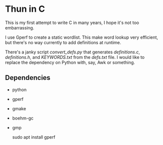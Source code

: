 # Thun in C

This is my first attempt to write C in many years, I hope it's not too
embarrassing.

I use Gperf to create a static wordlist.  This make word lookup very
efficient, but there's no way currently to add definitions at runtime.

There's a janky script *convert\_defs.py* that generates *definitions.c*,
*definitions.h*, and *KEYWORDS.txt* from the *defs.txt* file.  I would
like to replace the dependency on Python with, say, Awk or something.

## Dependencies

- python
- gperf
- gmake
- boehm-gc
- gmp


    sudo apt install gperf 
